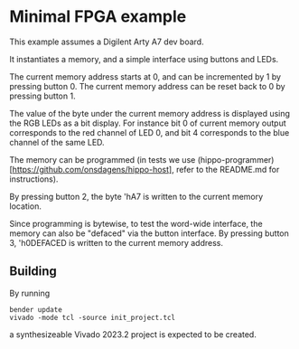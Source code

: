 # Minimal FPGA example

This example assumes a Digilent Arty A7 dev board.

It instantiates a memory, and a simple interface using buttons and LEDs.

The current memory address starts at 0, and can be incremented by 1 by pressing button 0.
The current memory address can be reset back to 0 by pressing button 1.

The value of the byte under the current memory address is displayed using the RGB LEDs as a bit display.
For instance bit 0 of current memory output corresponds to the red channel of LED 0, and bit 4 corresponds to the blue channel of the same LED.

The memory can be programmed (in tests we use (hippo-programmer)[https://github.com/onsdagens/hippo-host], refer to the README.md for instructions).

By pressing button 2, the byte 'hA7 is written to the current memory location.

Since programming is bytewise, to test the word-wide interface, the memory can also be "defaced" via the button interface.
By pressing button 3, 'h0DEFACED is written to the current memory address.

## Building
By running
```
bender update
vivado -mode tcl -source init_project.tcl
```
a synthesizeable Vivado 2023.2 project is expected to be created.
